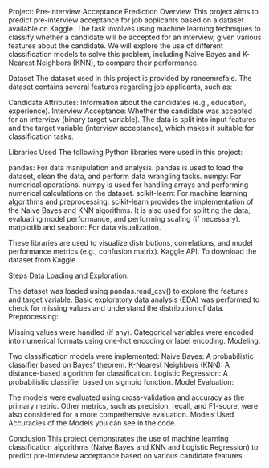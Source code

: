 Project: Pre-Interview Acceptance Prediction
Overview
This project aims to predict pre-interview acceptance for job applicants based on a dataset available on Kaggle. The task involves using machine learning techniques to classify whether a candidate will be accepted for an interview, given various features about the candidate. We will explore the use of different classification models to solve this problem, including Naive Bayes and K-Nearest Neighbors (KNN), to compare their performance.

Dataset
The dataset used in this project is provided by raneemrefaie. The dataset contains several features regarding job applicants, such as:

Candidate Attributes: Information about the candidates (e.g., education, experience).
Interview Acceptance: Whether the candidate was accepted for an interview (binary target variable).
The data is split into input features and the target variable (interview acceptance), which makes it suitable for classification tasks.

Libraries Used
The following Python libraries were used in this project:

pandas: For data manipulation and analysis.
pandas is used to load the dataset, clean the data, and perform data wrangling tasks.
numpy: For numerical operations.
numpy is used for handling arrays and performing numerical calculations on the dataset.
scikit-learn: For machine learning algorithms and preprocessing.
scikit-learn provides the implementation of the Naive Bayes and KNN algorithms. It is also used for splitting the data, evaluating model performance, and performing scaling (if necessary).
matplotlib and seaborn: For data visualization.

These libraries are used to visualize distributions, correlations, and model performance metrics (e.g., confusion matrix).
Kaggle API: To download the dataset from Kaggle.

Steps
Data Loading and Exploration:

The dataset was loaded using pandas.read_csv() to explore the features and target variable.
Basic exploratory data analysis (EDA) was performed to check for missing values and understand the distribution of data.
Preprocessing:

Missing values were handled (if any).
Categorical variables were encoded into numerical formats using one-hot encoding or label encoding.
Modeling:

Two classification models were implemented:
Naive Bayes: A probabilistic classifier based on Bayes' theorem.
K-Nearest Neighbors (KNN): A distance-based algorithm for classification.
Logistic Regression: A probabilistic classifier based on sigmoid function.
Model Evaluation:

The models were evaluated using cross-validation and accuracy as the primary metric. Other metrics, such as precision, recall, and F1-score, were also considered for a more comprehensive evaluation.
Models Used
Accuracies of the Models you can see in the code.

Conclusion
This project demonstrates the use of machine learning classification algorithms (Naive Bayes and KNN and Logistic Regression) to predict pre-interview acceptance based on various candidate features.
